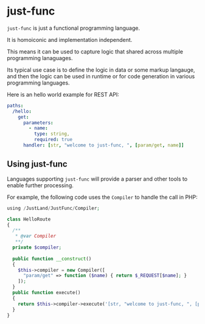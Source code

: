 # just-func

`just-func` is just a functional programming language.

It is homoiconic and implementation independent.

This means it can be used to capture logic that shared across multiple programming lanaguages.

Its typical use case is to define the logic in data or some markup langauge,
and then the logic can be used in runtime or for code generation in various programming languages.

Here is an hello world example for REST API:

```yml
paths:
  /hello:
    get:
      parameters:
        - name:
          type: string,
          required: true
      handler: [str, "welcome to just-func, ", [param/get, name]]
```

## Using just-func

Languages supporting `just-func` will provide a parser and other tools to enable further processing.

For example, the following code uses the `Compiler` to handle the call in PHP:

```php
using /JustLand/JustFunc/Compiler;

class HelloRoute
{
  /**
   * @var Compiler
   **/
  private $compiler;
  
  public function __construct()
  {
    $this->compiler = new Compiler([
      "param/get" => function ($name) { return $_REQUEST[$name]; }
    ]);
  }
  public function execute()
  {  
    return $this->compiler->execute('[str, "welcome to just-func, ", [param/get, name]]');
  }
}
```
